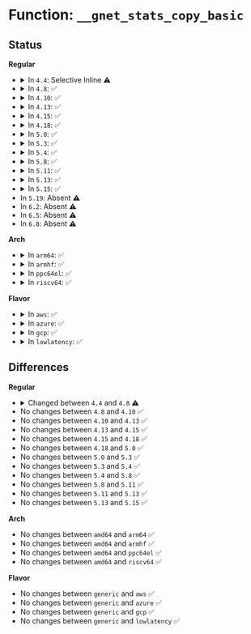 # Function: <code>__gnet_stats_copy_basic</code>

## Status
<b>Regular</b>
<ul>
<li>
<details>
<summary>In <code>4.4</code>: Selective Inline ⚠️</summary>

```c
void __gnet_stats_copy_basic(struct gnet_stats_basic_packed *bstats, struct gnet_stats_basic_cpu *cpu, struct gnet_stats_basic_packed *b);
```

**Collision:** Unique Global

**Inline:** Selective

**Transformation:** False

**Instances:**

```
In net/core/gen_stats.c (ffffffff8170eee0)
Location: net/core/gen_stats.c:127
Inline: True
Inline callers:
  - net/core/gen_stats.c:gnet_stats_copy_basic
Direct callers:
  - net/core/gen_estimator.c:est_timer
  - net/core/gen_estimator.c:gen_new_estimator
```
**Symbols:**

```
ffffffff8170eee0-ffffffff8170ef02: __gnet_stats_copy_basic (STB_GLOBAL)
```
</details>
</li>
<li>
<details>
<summary>In <code>4.8</code>: ✅</summary>

```c
void __gnet_stats_copy_basic(const seqcount_t *running, struct gnet_stats_basic_packed *bstats, struct gnet_stats_basic_cpu *cpu, struct gnet_stats_basic_packed *b);
```

**Collision:** Unique Global

**Inline:** No

**Transformation:** False

**Instances:**

```
In net/core/gen_stats.c (ffffffff817766d0)
Location: net/core/gen_stats.c:133
Inline: False
Direct callers:
  - net/core/gen_stats.c:gnet_stats_copy_basic
  - net/core/gen_estimator.c:gen_new_estimator
  - net/core/gen_estimator.c:est_timer
```
**Symbols:**

```
ffffffff817766d0-ffffffff8177675e: __gnet_stats_copy_basic (STB_GLOBAL)
```
</details>
</li>
<li>
<details>
<summary>In <code>4.10</code>: ✅</summary>

```c
void __gnet_stats_copy_basic(const seqcount_t *running, struct gnet_stats_basic_packed *bstats, struct gnet_stats_basic_cpu *cpu, struct gnet_stats_basic_packed *b);
```

**Collision:** Unique Global

**Inline:** No

**Transformation:** False

**Instances:**

```
In net/core/gen_stats.c (ffffffff817a3950)
Location: net/core/gen_stats.c:133
Inline: False
Direct callers:
  - net/core/gen_stats.c:gnet_stats_copy_basic
  - net/core/gen_estimator.c:est_fetch_counters
```
**Symbols:**

```
ffffffff817a3950-ffffffff817a39e0: __gnet_stats_copy_basic (STB_GLOBAL)
```
</details>
</li>
<li>
<details>
<summary>In <code>4.13</code>: ✅</summary>

```c
void __gnet_stats_copy_basic(const seqcount_t *running, struct gnet_stats_basic_packed *bstats, struct gnet_stats_basic_cpu *cpu, struct gnet_stats_basic_packed *b);
```

**Collision:** Unique Global

**Inline:** No

**Transformation:** False

**Instances:**

```
In net/core/gen_stats.c (ffffffff817c1ab0)
Location: net/core/gen_stats.c:133
Inline: False
Direct callers:
  - net/core/gen_stats.c:gnet_stats_copy_basic
  - net/core/gen_estimator.c:est_fetch_counters
```
**Symbols:**

```
ffffffff817c1ab0-ffffffff817c1b3f: __gnet_stats_copy_basic (STB_GLOBAL)
```
</details>
</li>
<li>
<details>
<summary>In <code>4.15</code>: ✅</summary>

```c
void __gnet_stats_copy_basic(const seqcount_t *running, struct gnet_stats_basic_packed *bstats, struct gnet_stats_basic_cpu *cpu, struct gnet_stats_basic_packed *b);
```

**Collision:** Unique Global

**Inline:** No

**Transformation:** False

**Instances:**

```
In net/core/gen_stats.c (ffffffff8183b4c0)
Location: net/core/gen_stats.c:133
Inline: False
Direct callers:
  - net/core/gen_stats.c:gnet_stats_copy_basic
  - net/core/gen_estimator.c:est_fetch_counters
```
**Symbols:**

```
ffffffff8183b4c0-ffffffff8183b553: __gnet_stats_copy_basic (STB_GLOBAL)
```
</details>
</li>
<li>
<details>
<summary>In <code>4.18</code>: ✅</summary>

```c
void __gnet_stats_copy_basic(const seqcount_t *running, struct gnet_stats_basic_packed *bstats, struct gnet_stats_basic_cpu *cpu, struct gnet_stats_basic_packed *b);
```

**Collision:** Unique Global

**Inline:** No

**Transformation:** False

**Instances:**

```
In net/core/gen_stats.c (ffffffff81885bc0)
Location: net/core/gen_stats.c:145
Inline: False
Direct callers:
  - net/core/gen_stats.c:gnet_stats_copy_basic
  - net/core/gen_estimator.c:est_fetch_counters
  - net/sched/sch_mq.c:mq_dump
```
**Symbols:**

```
ffffffff81885bc0-ffffffff81885c51: __gnet_stats_copy_basic (STB_GLOBAL)
```
</details>
</li>
<li>
<details>
<summary>In <code>5.0</code>: ✅</summary>

```c
void __gnet_stats_copy_basic(const seqcount_t *running, struct gnet_stats_basic_packed *bstats, struct gnet_stats_basic_cpu *cpu, struct gnet_stats_basic_packed *b);
```

**Collision:** Unique Global

**Inline:** No

**Transformation:** False

**Instances:**

```
In net/core/gen_stats.c (ffffffff818a62f0)
Location: net/core/gen_stats.c:145
Inline: False
Direct callers:
  - net/core/gen_stats.c:___gnet_stats_copy_basic
  - net/core/gen_estimator.c:est_fetch_counters
  - net/sched/sch_mq.c:mq_dump
```
**Symbols:**

```
ffffffff818a62f0-ffffffff818a6381: __gnet_stats_copy_basic (STB_GLOBAL)
```
</details>
</li>
<li>
<details>
<summary>In <code>5.3</code>: ✅</summary>

```c
void __gnet_stats_copy_basic(const seqcount_t *running, struct gnet_stats_basic_packed *bstats, struct gnet_stats_basic_cpu *cpu, struct gnet_stats_basic_packed *b);
```

**Collision:** Unique Global

**Inline:** No

**Transformation:** False

**Instances:**

```
In net/core/gen_stats.c (ffffffff818f1830)
Location: net/core/gen_stats.c:141
Inline: False
Direct callers:
  - net/core/gen_stats.c:___gnet_stats_copy_basic
  - net/core/gen_estimator.c:est_fetch_counters
  - net/sched/sch_mq.c:mq_dump
```
**Symbols:**

```
ffffffff818f1830-ffffffff818f18b3: __gnet_stats_copy_basic (STB_GLOBAL)
```
</details>
</li>
<li>
<details>
<summary>In <code>5.4</code>: ✅</summary>

```c
void __gnet_stats_copy_basic(const seqcount_t *running, struct gnet_stats_basic_packed *bstats, struct gnet_stats_basic_cpu *cpu, struct gnet_stats_basic_packed *b);
```

**Collision:** Unique Global

**Inline:** No

**Transformation:** False

**Instances:**

```
In net/core/gen_stats.c (ffffffff81923780)
Location: net/core/gen_stats.c:141
Inline: False
Direct callers:
  - net/core/gen_stats.c:___gnet_stats_copy_basic
  - net/core/gen_estimator.c:est_fetch_counters
  - net/sched/sch_mq.c:mq_dump
```
**Symbols:**

```
ffffffff81923780-ffffffff81923803: __gnet_stats_copy_basic (STB_GLOBAL)
```
</details>
</li>
<li>
<details>
<summary>In <code>5.8</code>: ✅</summary>

```c
void __gnet_stats_copy_basic(const seqcount_t *running, struct gnet_stats_basic_packed *bstats, struct gnet_stats_basic_cpu *cpu, struct gnet_stats_basic_packed *b);
```

**Collision:** Unique Global

**Inline:** No

**Transformation:** False

**Instances:**

```
In net/core/gen_stats.c (ffffffff819f7300)
Location: net/core/gen_stats.c:140
Inline: False
Direct callers:
  - net/core/gen_stats.c:___gnet_stats_copy_basic
  - net/core/gen_estimator.c:est_fetch_counters
  - net/sched/sch_mq.c:mq_dump
```
**Symbols:**

```
ffffffff819f7300-ffffffff819f738b: __gnet_stats_copy_basic (STB_GLOBAL)
```
</details>
</li>
<li>
<details>
<summary>In <code>5.11</code>: ✅</summary>

```c
void __gnet_stats_copy_basic(const seqcount_t *running, struct gnet_stats_basic_packed *bstats, struct gnet_stats_basic_cpu *cpu, struct gnet_stats_basic_packed *b);
```

**Collision:** Unique Global

**Inline:** No

**Transformation:** False

**Instances:**

```
In net/core/gen_stats.c (ffffffff819f6d70)
Location: net/core/gen_stats.c:140
Inline: False
Direct callers:
  - net/core/gen_stats.c:___gnet_stats_copy_basic
  - net/core/gen_estimator.c:est_fetch_counters
  - net/sched/sch_mq.c:mq_dump
```
**Symbols:**

```
ffffffff819f6d70-ffffffff819f6dfb: __gnet_stats_copy_basic (STB_GLOBAL)
```
</details>
</li>
<li>
<details>
<summary>In <code>5.13</code>: ✅</summary>

```c
void __gnet_stats_copy_basic(const seqcount_t *running, struct gnet_stats_basic_packed *bstats, struct gnet_stats_basic_cpu *cpu, struct gnet_stats_basic_packed *b);
```

**Collision:** Unique Global

**Inline:** No

**Transformation:** False

**Instances:**

```
In net/core/gen_stats.c (ffffffff819dcef0)
Location: net/core/gen_stats.c:140
Inline: False
Direct callers:
  - net/core/gen_stats.c:___gnet_stats_copy_basic
  - net/core/gen_estimator.c:est_fetch_counters
  - net/sched/sch_mq.c:mq_dump
```
**Symbols:**

```
ffffffff819dcef0-ffffffff819dcf7b: __gnet_stats_copy_basic (STB_GLOBAL)
```
</details>
</li>
<li>
<details>
<summary>In <code>5.15</code>: ✅</summary>

```c
void __gnet_stats_copy_basic(const seqcount_t *running, struct gnet_stats_basic_packed *bstats, struct gnet_stats_basic_cpu *cpu, struct gnet_stats_basic_packed *b);
```

**Collision:** Unique Global

**Inline:** No

**Transformation:** False

**Instances:**

```
In net/core/gen_stats.c (ffffffff81a8d160)
Location: net/core/gen_stats.c:140
Inline: False
Direct callers:
  - net/core/gen_stats.c:___gnet_stats_copy_basic
  - net/core/gen_estimator.c:est_fetch_counters
  - net/sched/sch_mq.c:mq_dump
```
**Symbols:**

```
ffffffff81a8d160-ffffffff81a8d20d: __gnet_stats_copy_basic (STB_GLOBAL)
```
</details>
</li>
<li>
In <code>5.19</code>: Absent ⚠️
</li>
<li>
In <code>6.2</code>: Absent ⚠️
</li>
<li>
In <code>6.5</code>: Absent ⚠️
</li>
<li>
In <code>6.8</code>: Absent ⚠️
</li>
</ul>
<b>Arch</b>
<ul>
<li>
<details>
<summary>In <code>arm64</code>: ✅</summary>

```c
void __gnet_stats_copy_basic(const seqcount_t *running, struct gnet_stats_basic_packed *bstats, struct gnet_stats_basic_cpu *cpu, struct gnet_stats_basic_packed *b);
```

**Collision:** Unique Global

**Inline:** No

**Transformation:** False

**Instances:**

```
In net/core/gen_stats.c (ffff800010bbeb60)
Location: net/core/gen_stats.c:141
Inline: False
Direct callers:
  - net/core/gen_stats.c:___gnet_stats_copy_basic
  - net/core/gen_estimator.c:est_fetch_counters
  - net/sched/sch_mq.c:mq_dump
```
**Symbols:**

```
ffff800010bbeb60-ffff800010bbec5c: __gnet_stats_copy_basic (STB_GLOBAL)
```
</details>
</li>
<li>
<details>
<summary>In <code>armhf</code>: ✅</summary>

```c
void __gnet_stats_copy_basic(const seqcount_t *running, struct gnet_stats_basic_packed *bstats, struct gnet_stats_basic_cpu *cpu, struct gnet_stats_basic_packed *b);
```

**Collision:** Unique Global

**Inline:** No

**Transformation:** False

**Instances:**

```
In net/core/gen_stats.c (c0cda788)
Location: net/core/gen_stats.c:141
Inline: False
Direct callers:
  - net/core/gen_stats.c:___gnet_stats_copy_basic
  - net/core/gen_estimator.c:est_fetch_counters
  - net/sched/sch_mq.c:mq_dump
```
**Symbols:**

```
c0cda788-c0cda8ec: __gnet_stats_copy_basic (STB_GLOBAL)
```
</details>
</li>
<li>
<details>
<summary>In <code>ppc64el</code>: ✅</summary>

```c
void __gnet_stats_copy_basic(const seqcount_t *running, struct gnet_stats_basic_packed *bstats, struct gnet_stats_basic_cpu *cpu, struct gnet_stats_basic_packed *b);
```

**Collision:** Unique Global

**Inline:** No

**Transformation:** False

**Instances:**

```
In net/core/gen_stats.c (c000000000c97ed0)
Location: net/core/gen_stats.c:141
Inline: False
Direct callers:
  - net/core/gen_stats.c:___gnet_stats_copy_basic
  - net/core/gen_estimator.c:est_fetch_counters
  - net/sched/sch_mq.c:mq_dump
```
**Symbols:**

```
c000000000c97ed0-c000000000c98010: __gnet_stats_copy_basic (STB_GLOBAL)
```
</details>
</li>
<li>
<details>
<summary>In <code>riscv64</code>: ✅</summary>

```c
void __gnet_stats_copy_basic(const seqcount_t *running, struct gnet_stats_basic_packed *bstats, struct gnet_stats_basic_cpu *cpu, struct gnet_stats_basic_packed *b);
```

**Collision:** Unique Global

**Inline:** No

**Transformation:** False

**Instances:**

```
In net/core/gen_stats.c (ffffffe00074c786)
Location: net/core/gen_stats.c:141
Inline: False
Direct callers:
  - net/core/gen_stats.c:___gnet_stats_copy_basic
  - net/core/gen_estimator.c:est_fetch_counters
  - net/sched/sch_mq.c:mq_dump
```
**Symbols:**

```
ffffffe00074c786-ffffffe00074ca54: __gnet_stats_copy_basic (STB_GLOBAL)
```
</details>
</li>
</ul>
<b>Flavor</b>
<ul>
<li>
<details>
<summary>In <code>aws</code>: ✅</summary>

```c
void __gnet_stats_copy_basic(const seqcount_t *running, struct gnet_stats_basic_packed *bstats, struct gnet_stats_basic_cpu *cpu, struct gnet_stats_basic_packed *b);
```

**Collision:** Unique Global

**Inline:** No

**Transformation:** False

**Instances:**

```
In net/core/gen_stats.c (ffffffff818c3780)
Location: net/core/gen_stats.c:141
Inline: False
Direct callers:
  - net/core/gen_stats.c:___gnet_stats_copy_basic
  - net/core/gen_estimator.c:est_fetch_counters
  - net/sched/sch_mq.c:mq_dump
```
**Symbols:**

```
ffffffff818c3780-ffffffff818c3803: __gnet_stats_copy_basic (STB_GLOBAL)
```
</details>
</li>
<li>
<details>
<summary>In <code>azure</code>: ✅</summary>

```c
void __gnet_stats_copy_basic(const seqcount_t *running, struct gnet_stats_basic_packed *bstats, struct gnet_stats_basic_cpu *cpu, struct gnet_stats_basic_packed *b);
```

**Collision:** Unique Global

**Inline:** No

**Transformation:** False

**Instances:**

```
In net/core/gen_stats.c (ffffffff8187d6c0)
Location: net/core/gen_stats.c:141
Inline: False
Direct callers:
  - net/core/gen_stats.c:___gnet_stats_copy_basic
  - net/core/gen_estimator.c:est_fetch_counters
  - net/sched/sch_mq.c:mq_dump
```
**Symbols:**

```
ffffffff8187d6c0-ffffffff8187d743: __gnet_stats_copy_basic (STB_GLOBAL)
```
</details>
</li>
<li>
<details>
<summary>In <code>gcp</code>: ✅</summary>

```c
void __gnet_stats_copy_basic(const seqcount_t *running, struct gnet_stats_basic_packed *bstats, struct gnet_stats_basic_cpu *cpu, struct gnet_stats_basic_packed *b);
```

**Collision:** Unique Global

**Inline:** No

**Transformation:** False

**Instances:**

```
In net/core/gen_stats.c (ffffffff81914780)
Location: net/core/gen_stats.c:141
Inline: False
Direct callers:
  - net/core/gen_stats.c:___gnet_stats_copy_basic
  - net/core/gen_estimator.c:est_fetch_counters
  - net/sched/sch_mq.c:mq_dump
```
**Symbols:**

```
ffffffff81914780-ffffffff81914803: __gnet_stats_copy_basic (STB_GLOBAL)
```
</details>
</li>
<li>
<details>
<summary>In <code>lowlatency</code>: ✅</summary>

```c
void __gnet_stats_copy_basic(const seqcount_t *running, struct gnet_stats_basic_packed *bstats, struct gnet_stats_basic_cpu *cpu, struct gnet_stats_basic_packed *b);
```

**Collision:** Unique Global

**Inline:** No

**Transformation:** False

**Instances:**

```
In net/core/gen_stats.c (ffffffff81935950)
Location: net/core/gen_stats.c:141
Inline: False
Direct callers:
  - net/core/gen_stats.c:___gnet_stats_copy_basic
  - net/core/gen_estimator.c:est_fetch_counters
  - net/sched/sch_mq.c:mq_dump
```
**Symbols:**

```
ffffffff81935950-ffffffff819359d3: __gnet_stats_copy_basic (STB_GLOBAL)
```
</details>
</li>
</ul>

## Differences
<b>Regular</b>
<ul>
<li>
<details>
<summary>Changed between <code>4.4</code> and <code>4.8</code> ⚠️</summary>
<ul>
<li>
<b>Param added. </b>
<code>const seqcount_t *running</code>
</li>
<li>
<b>Param reordered. </b>
<code>bstats, cpu, b</code> ➡️ <code>running, bstats, cpu, b</code>
</li>
</ul>
</details>
</li>
<li>
No changes between <code>4.8</code> and <code>4.10</code> ✅
</li>
<li>
No changes between <code>4.10</code> and <code>4.13</code> ✅
</li>
<li>
No changes between <code>4.13</code> and <code>4.15</code> ✅
</li>
<li>
No changes between <code>4.15</code> and <code>4.18</code> ✅
</li>
<li>
No changes between <code>4.18</code> and <code>5.0</code> ✅
</li>
<li>
No changes between <code>5.0</code> and <code>5.3</code> ✅
</li>
<li>
No changes between <code>5.3</code> and <code>5.4</code> ✅
</li>
<li>
No changes between <code>5.4</code> and <code>5.8</code> ✅
</li>
<li>
No changes between <code>5.8</code> and <code>5.11</code> ✅
</li>
<li>
No changes between <code>5.11</code> and <code>5.13</code> ✅
</li>
<li>
No changes between <code>5.13</code> and <code>5.15</code> ✅
</li>
</ul>
<b>Arch</b>
<ul>
<li>
No changes between <code>amd64</code> and <code>arm64</code> ✅
</li>
<li>
No changes between <code>amd64</code> and <code>armhf</code> ✅
</li>
<li>
No changes between <code>amd64</code> and <code>ppc64el</code> ✅
</li>
<li>
No changes between <code>amd64</code> and <code>riscv64</code> ✅
</li>
</ul>
<b>Flavor</b>
<ul>
<li>
No changes between <code>generic</code> and <code>aws</code> ✅
</li>
<li>
No changes between <code>generic</code> and <code>azure</code> ✅
</li>
<li>
No changes between <code>generic</code> and <code>gcp</code> ✅
</li>
<li>
No changes between <code>generic</code> and <code>lowlatency</code> ✅
</li>
</ul>

